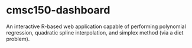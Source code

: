 # cmsc150-dashboard
An interactive R-based web application capable of performing polynomial regression, quadratic spline interpolation, and simplex method (via a diet problem).
